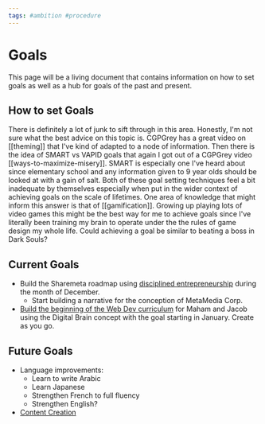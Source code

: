 ```yaml
---
tags: #ambition #procedure
---
```

# Goals
This page will be a living document that contains information on how to set goals as well as a hub for goals of the past and present.

## How to set Goals
There is definitely a lot of junk to sift through in this area. Honestly, I'm not sure what the best advice on this topic is. CGPGrey has a great video on [[theming]] that I've kind of adapted to a node of information. Then there is the idea of SMART vs VAPID goals that again I got out of a CGPGrey video [[ways-to-maximize-misery]]. SMART is especially one I've heard about since elementary school and any information given to 9 year olds should be looked at with a gain of salt. Both of these goal setting techniques feel a bit inadequate by themselves especially when put in the wider context of achieving goals on the scale of lifetimes. 
One area of knowledge that might inform this answer is that of [[gamification]]. Growing up playing lots of video games this might be the best way for me to achieve goals since I've literally been training my brain to operate under the the rules of game design my whole life. Could achieving a goal be similar to beating a boss in Dark Souls?  
## Current Goals
- Build the Sharemeta roadmap using [disciplined entrepreneurship](disciplined-entrepreneurship/overview.md) during the month of December.
  - Start building a narrative for the conception of MetaMedia Corp.
- [Build the beginning of the Web Dev curriculum](computer-science/web-dev-2022/teach.md) for Maham and Jacob using the Digital Brain concept with the goal starting in January. Create as you go.
## Future Goals
- Language improvements:
  - Learn to write Arabic
  - Learn Japanese
  - Strengthen French to full fluency
  - Strengthen English?
- [Content Creation](content/content-calendar.md)
